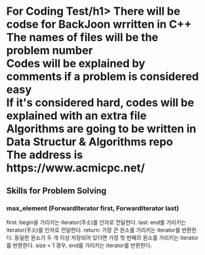 <h1>For Coding Test/h1>
There will be codse for BackJoon wrritten in C++<br>
The names of files will be the problem number<br>
Codes will be explained by comments if a problem is considered easy<br>
If it's considered hard, codes will be explained with an extra file<br>
Algorithms are going to be written in Data Structur & Algorithms repo<br>
The address is https://www.acmicpc.net/<br>

  <h2>Skills for Problem Solving</h2>
  <h3>max_element (ForwardIterator first, ForwardIterator last)</h3>
  first: begin을 가리키는 iterator(주소)를 인자로 전달한다.
last: end를 가리키는 iterator(주소)를 인자로 전달한다.
return: 가장 큰 원소를 가리키는 iterator를 반환한다. 
동일한 원소가 두 개 이상 저장되어 있다면 가장 첫 번째의 원소를 가리키는 iterator를 반환한다.
size < 1 경우, end를 가리키는 iterator를 반환한다.

